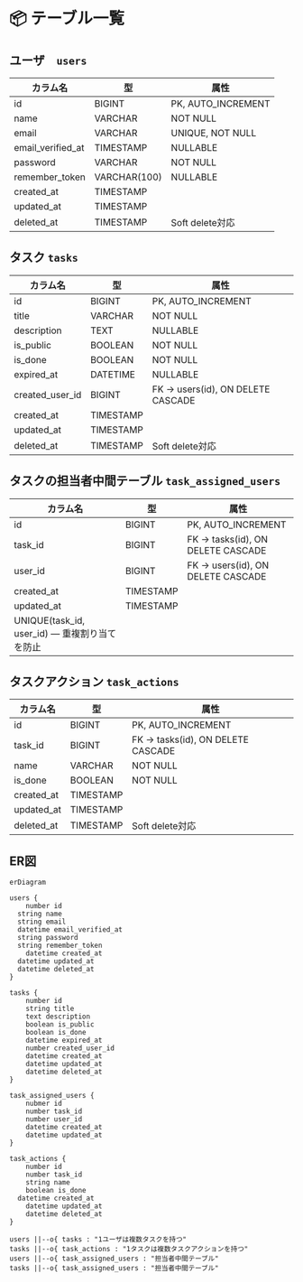 # 📦 テーブル一覧

## ユーザ　`users`

| カラム名          | 型           | 属性               |
| ----------------- | ------------ | ------------------ |
| id                | BIGINT       | PK, AUTO_INCREMENT |
| name              | VARCHAR      | NOT NULL           |
| email             | VARCHAR      | UNIQUE, NOT NULL   |
| email_verified_at | TIMESTAMP    | NULLABLE           |
| password          | VARCHAR      | NOT NULL           |
| remember_token    | VARCHAR(100) | NULLABLE           |
| created_at        | TIMESTAMP    |                    |
| updated_at        | TIMESTAMP    |                    |
| deleted_at        | TIMESTAMP    | Soft delete対応    |

## タスク `tasks`

| カラム名        | 型        | 属性                              |
| --------------- | --------- | --------------------------------- |
| id              | BIGINT    | PK, AUTO_INCREMENT                |
| title           | VARCHAR   | NOT NULL                          |
| description     | TEXT      | NULLABLE                          |
| is_public       | BOOLEAN   | NOT NULL                          |
| is_done         | BOOLEAN   | NOT NULL                          |
| expired_at      | DATETIME  | NULLABLE                          |
| created_user_id | BIGINT    | FK → users(id), ON DELETE CASCADE |
| created_at      | TIMESTAMP |                                   |
| updated_at      | TIMESTAMP |                                   |
| deleted_at      | TIMESTAMP | Soft delete対応                   |

## タスクの担当者中間テーブル `task_assigned_users`

| カラム名                                      | 型        | 属性                              |
| --------------------------------------------- | --------- | --------------------------------- |
| id                                            | BIGINT    | PK, AUTO_INCREMENT                |
| task_id                                       | BIGINT    | FK → tasks(id), ON DELETE CASCADE |
| user_id                                       | BIGINT    | FK → users(id), ON DELETE CASCADE |
| created_at                                    | TIMESTAMP |                                   |
| updated_at                                    | TIMESTAMP |                                   |
| UNIQUE(task_id, user_id) — 重複割り当てを防止 |

## タスクアクション `task_actions`

| カラム名   | 型        | 属性                              |
| ---------- | --------- | --------------------------------- |
| id         | BIGINT    | PK, AUTO_INCREMENT                |
| task_id    | BIGINT    | FK → tasks(id), ON DELETE CASCADE |
| name       | VARCHAR   | NOT NULL                          |
| is_done    | BOOLEAN   | NOT NULL                          |
| created_at | TIMESTAMP |                                   |
| updated_at | TIMESTAMP |                                   |
| deleted_at | TIMESTAMP | Soft delete対応                   |

## ER図

```mermaid
erDiagram

users {
	number id
  string name
  string email
  datetime email_verified_at
  string password
  string remember_token
	datetime created_at
  datetime updated_at
  datetime deleted_at
}

tasks {
	number id
	string title
	text description
	boolean is_public
	boolean is_done
	datetime expired_at
	number created_user_id
	datetime created_at
	datetime updated_at
	datetime deleted_at
}

task_assigned_users {
	nubmer id
	number task_id
	number user_id
	datetime created_at
	datetime updated_at
}

task_actions {
	number id
	number task_id
	string name
	boolean is_done
  datetime created_at
	datetime updated_at
	datetime deleted_at
}

users ||--o{ tasks : "1ユーザは複数タスクを持つ"
tasks ||--o{ task_actions : "1タスクは複数タスクアクションを持つ"
users ||--o{ task_assigned_users : "担当者中間テーブル"
tasks ||--o{ task_assigned_users : "担当者中間テーブル"
```

